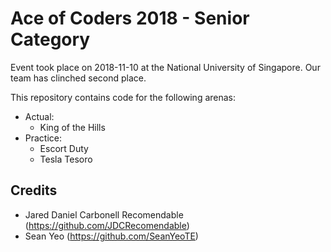 # Ace of Coders 2018 - Senior Category
Event took place on 2018-11-10 at the National University of Singapore. Our team has clinched second place.

This repository contains code for the following arenas:
* Actual:
  * King of the Hills
* Practice:
  * Escort Duty
  * Tesla Tesoro

## Credits
* Jared Daniel Carbonell Recomendable (https://github.com/JDCRecomendable)
* Sean Yeo (https://github.com/SeanYeoTE)
